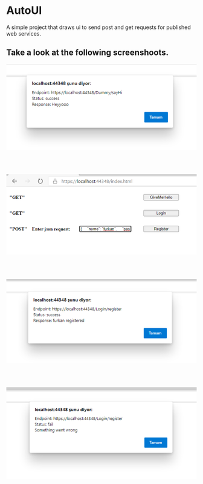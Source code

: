 # AutoUI
A simple project that draws ui to send post and get requests for published web services.

## Take a look at the following screenshoots.

<p align="center">
  <img src="https://github.com/frkn2076/AutoUI/blob/master/AutoUI/src/autoui2.PNG">
</p>

<br></br>

<p align="center">
  <img src="https://github.com/frkn2076/AutoUI/blob/master/AutoUI/src/autoui3.PNG">
</p>

<br></br>

<p align="center">
  <img src="https://github.com/frkn2076/AutoUI/blob/master/AutoUI/src/autoui4.PNG">
</p>

<br></br>

<p align="center">
  <img src="https://github.com/frkn2076/AutoUI/blob/master/AutoUI/src/autoui5.PNG">
</p>
